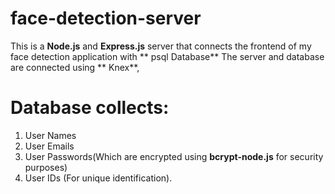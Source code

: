 # face-detection-server
This is a **Node.js** and **Express.js** server that connects the frontend of my face detection application with ** psql Database** 
The server and database are connected using ** Knex**,

# Database collects:
1. User Names
2. User Emails
3. User Passwords(Which are encrypted using **bcrypt-node.js** for security purposes)
4. User IDs (For unique identification).

